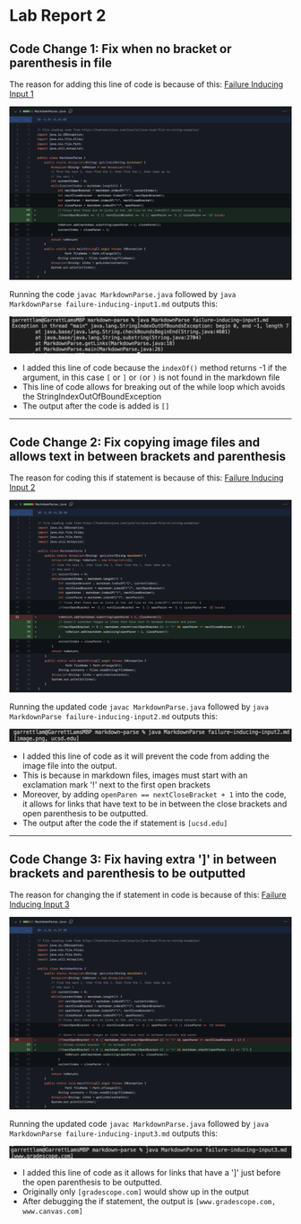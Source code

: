# Lab Report 2

## Code Change 1: Fix when no bracket or parenthesis in file
The reason for adding this line of code is because of this: [Failure Inducing Input 1](https://github.com/garrett-lam/markdown-parse/commit/30dd4293655185b8c192a5d6a092b6849e9aa693)

![code change 1](codechangeone.png)

Running the code `javac MarkdownParse.java` followed by `java MarkdownParse failure-inducing-input1.md` outputs this:

![fail1output](fail1output.png)

* I added this line of code because the `indexOf()` method returns -1 if the argument, in this case `[` or `]` or `(`or `)` is not found in the markdown file
* This line of code allows for breaking out of the while loop which avoids the StringIndexOutOfBoundException
* The output after the code is added is `[]`

---

## Code Change 2: Fix copying image files and allows text in between brackets and parenthesis
The reason for coding this if statement is because of this: [Failure Inducing Input 2](https://github.com/garrett-lam/markdown-parse/commit/993ca3cffa6ad9b1c22fc1bf26b953107ab9489b)


![code change 2](codechangetwo.png)

Running the updated code `javac MarkdownParse.java` followed by `java MarkdownParse failure-inducing-input2.md` outputs this:

![fail2output](fail2output.png)

* I added this line of code as it will prevent the code from adding the image file into the output. 
* This is because in markdown files, images must start with an exclamation mark '!' next to the first open brackets
* Moreover, by adding `openParen == nextCloseBracket + 1` into the code, it allows for links that have text to be in between the close brackets and open parenthesis to be outputted.
* The output after the code the if statement is `[ucsd.edu]`

---
## Code Change 3: Fix having extra ']' in between brackets and parenthesis to be outputted
The reason for changing the if statement in code is because of this: [Failure Inducing Input 3](https://github.com/garrett-lam/markdown-parse/commit/11b398ff8a13acb73ec1f948a5397c29691dc534)

![code change 3](codechangethree.png)

Running the updated code `javac MarkdownParse.java` followed by `java MarkdownParse failure-inducing-input3.md` outputs this:

![fail3output](fail3output.png)

* I added this line of code as it allows for links that have a ']' just before the open parenthesis to be outputted.
* Originally only `[gradescope.com]` would show up in the output
* After debugging the if statement, the output is `[www.gradescope.com, www.canvas.com]`




